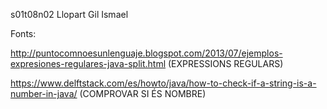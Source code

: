 s01t08n02 Llopart Gil Ismael

Fonts:

http://puntocomnoesunlenguaje.blogspot.com/2013/07/ejemplos-expresiones-regulares-java-split.html (EXPRESSIONS REGULARS)

https://www.delftstack.com/es/howto/java/how-to-check-if-a-string-is-a-number-in-java/ (COMPROVAR SI ÉS NOMBRE)